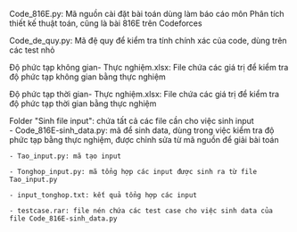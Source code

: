 Code_816E.py:  Mã nguồn cài đặt bài toán dùng làm báo cáo môn Phân tích thiết kế thuật toán, cũng là bài 816E trên Codeforces 
  
Code_de_quy.py: Mã đệ quy để kiểm tra tính chính xác của code, dùng trên các test nhỏ  
  
Độ phức tạp không gian- Thực nghiệm.xlsx: File chứa các giá trị để kiểm tra độ phức tạp không gian bằng thực nghiệm  
  
Độ phức tạp thời gian- Thực nghiệm.xlsx: File chứa các giá trị để kiểm tra độ phức tạp thời gian bằng thực nghiệm  

Folder "Sinh file input": chứa tất cả các file cần cho việc sinh input  
    - Code_816E-sinh_data.py: mã để sinh data, dùng trong việc kiểm tra độ phức tạp bằng thực nghiệm, được chỉnh sửa từ mã nguồn để giải bài toán 
      
    - Tao_input.py: mã tạo input   
      
    - Tonghop_input.py: mã tổng hợp các input được sinh ra từ file Tao_input.py  
      
    - input_tonghop.txt: kết quả tổng hợp các input  
      
    - testcase.rar: file nén chứa các test case cho việc sinh data của file Code_816E-sinh_data.py  
 

